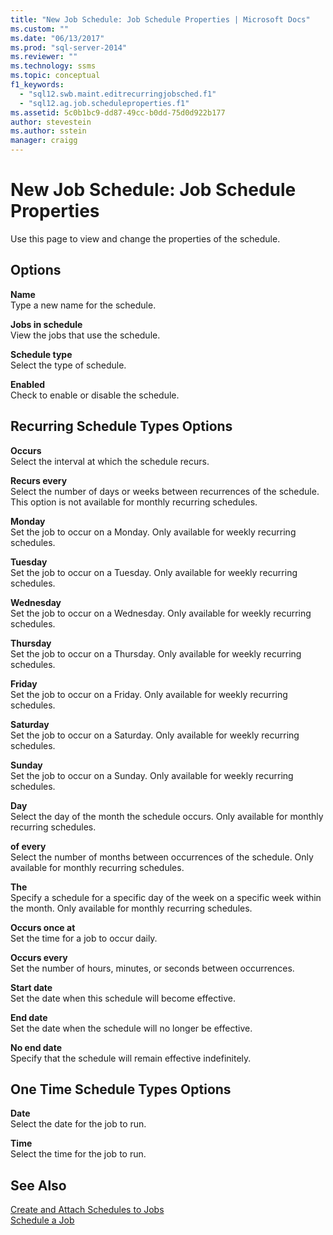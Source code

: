 ```yaml
---
title: "New Job Schedule: Job Schedule Properties | Microsoft Docs"
ms.custom: ""
ms.date: "06/13/2017"
ms.prod: "sql-server-2014"
ms.reviewer: ""
ms.technology: ssms
ms.topic: conceptual
f1_keywords: 
  - "sql12.swb.maint.editrecurringjobsched.f1"
  - "sql12.ag.job.scheduleproperties.f1"
ms.assetid: 5c0b1bc9-dd87-49cc-b0dd-75d0d922b177
author: stevestein
ms.author: sstein
manager: craigg
---
```

# New Job Schedule: Job Schedule Properties
  Use this page to view and change the properties of the schedule.  
  
## Options  
 **Name**  
 Type a new name for the schedule.  
  
 **Jobs in schedule**  
 View the jobs that use the schedule.  
  
 **Schedule type**  
 Select the type of schedule.  
  
 **Enabled**  
 Check to enable or disable the schedule.  
  
## Recurring Schedule Types Options  
 **Occurs**  
 Select the interval at which the schedule recurs.  
  
 **Recurs every**  
 Select the number of days or weeks between recurrences of the schedule. This option is not available for monthly recurring schedules.  
  
 **Monday**  
 Set the job to occur on a Monday. Only available for weekly recurring schedules.  
  
 **Tuesday**  
 Set the job to occur on a Tuesday. Only available for weekly recurring schedules.  
  
 **Wednesday**  
 Set the job to occur on a Wednesday. Only available for weekly recurring schedules.  
  
 **Thursday**  
 Set the job to occur on a Thursday. Only available for weekly recurring schedules.  
  
 **Friday**  
 Set the job to occur on a Friday. Only available for weekly recurring schedules.  
  
 **Saturday**  
 Set the job to occur on a Saturday. Only available for weekly recurring schedules.  
  
 **Sunday**  
 Set the job to occur on a Sunday. Only available for weekly recurring schedules.  
  
 **Day**  
 Select the day of the month the schedule occurs. Only available for monthly recurring schedules.  
  
 **of every**  
 Select the number of months between occurrences of the schedule. Only available for monthly recurring schedules.  
  
 **The**  
 Specify a schedule for a specific day of the week on a specific week within the month. Only available for monthly recurring schedules.  
  
 **Occurs once at**  
 Set the time for a job to occur daily.  
  
 **Occurs every**  
 Set the number of hours, minutes, or seconds between occurrences.  
  
 **Start date**  
 Set the date when this schedule will become effective.  
  
 **End date**  
 Set the date when the schedule will no longer be effective.  
  
 **No end date**  
 Specify that the schedule will remain effective indefinitely.  
  
## One Time Schedule Types Options  
 **Date**  
 Select the date for the job to run.  
  
 **Time**  
 Select the time for the job to run.  
  
## See Also  
 [Create and Attach Schedules to Jobs](create-and-attach-schedules-to-jobs.md)   
 [Schedule a Job](schedule-a-job.md)  
  
  
